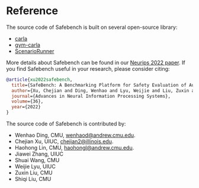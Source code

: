 <!--
 * @Date: 2021-07-18 21:46:37
 * @LastEditTime: 2023-03-09 16:20:37
 * @Description: 
-->

# Reference

The source code of Safebench is built on several open-source library: 
- [carla](https://github.com/carla-simulator/carla)
- [gym-carla](https://github.com/cjy1992/gym-carla) 
- [ScenarioRunner](https://github.com/carla-simulator/scenario_runner)

More details about Safebench can be found in our [Neurips 2022 paper](https://arxiv.org/pdf/2206.09682.pdf). If you find Safebench useful in your research, please consider citing:

```bibtex
@article{xu2022safebench,
  title={SafeBench: A Benchmarking Platform for Safety Evaluation of Autonomous Vehicles},
  author={Xu, Chejian and Ding, Wenhao and Lyu, Weijie and Liu, Zuxin and Wang, Shuai and He, Yihan and Hu, Hanjiang and Zhao, Ding and Li, Bo},
  journal={Advances in Neural Information Processing Systems},
  volume={36},
  year={2022}
}
```

The source code of Safebench is contributed by:
- Wenhao Ding, CMU, wenhaod@andrew.cmu.edu.
- Chejian Xu, UIUC, chejian2@illinois.edu.
- Haohong Lin, CMU, haohongl@andrew.cmu.edu.
- Jiawei Zhang, UIUC
- Shuai Wang, CMU
- Weijie Lyu, UIUC
- Zuxin Liu, CMU
- Shiqi Liu, CMU
